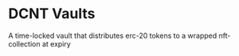 # DCNT Vaults
A time-locked vault that distributes erc-20 tokens to a wrapped nft-collection at expiry


